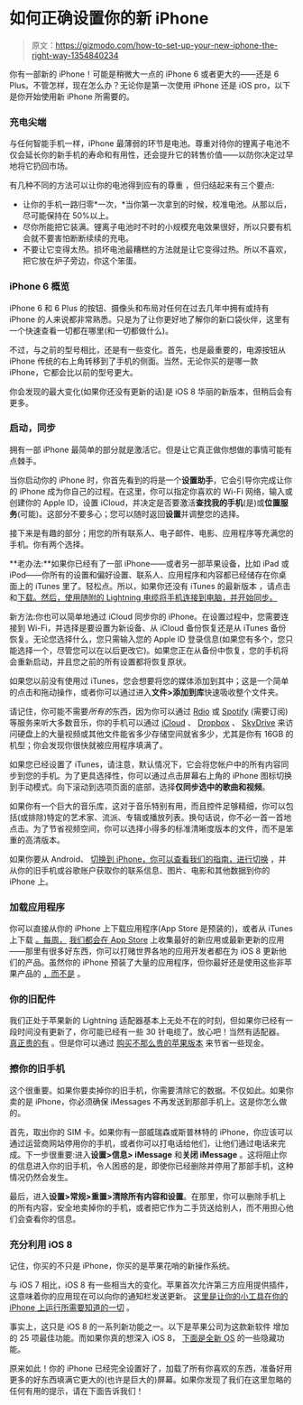 # 如何正确设置你的新 iPhone

> 原文：<https://gizmodo.com/how-to-set-up-your-new-iphone-the-right-way-1354840234>

你有一部新的 iPhone！可能是稍微大一点的 iPhone 6 或者更大的——还是 6 Plus。不管怎样，现在怎么办？无论你是第一次使用 iPhone 还是 iOS pro，以下是你开始使用新 iPhone 所需要的。



### 充电尖端

与任何智能手机一样，iPhone 最薄弱的环节是电池。尊重对待你的锂离子电池不仅会延长你的新手机的寿命和有用性，还会提升它的转售价值——以防你决定过早地将它扔回市场。

有几种不同的方法可以让你的电池得到应有的尊重 ，但归结起来有三个要点:

*   让你的手机一路归零*一次，*当你第一次拿到的时候，校准电池。从那以后，尽可能保持在 50%以上。
*   尽你所能把它装满。锂离子电池时不时的小规模充电效果很好，所以只要有机会就不要害怕断断续续的充电。
*   不要让它变得太热。损坏电池最糟糕的方法就是让它变得过热。所以不喜欢，把它放在炉子旁边，你这个笨蛋。

### iPhone 6 概览

iPhone 6 和 6 Plus 的按钮、摄像头和布局对任何在过去几年中拥有或持有 iPhone 的人来说都非常熟悉。只是为了让你更好地了解你的新口袋伙伴，这里有一个快速查看一切都在哪里(和一切都做什么)。

不过，与之前的型号相比，还是有一些变化。首先，也是最重要的，电源按钮从 iPhone 传统的右上角转移到了手机的侧面。当然，无论你买的是哪一款 iPhone，它都会比以前的型号更大。

你会发现的最大变化(如果你还没有更新的话)是 iOS 8 华丽的新版本，但稍后会有更多。

### 启动，同步

拥有一部 iPhone 最简单的部分就是激活它。但是让它真正做你想做的事情可能有点棘手。

当你启动你的 iPhone 时，你首先看到的将是一个**设置助手**，它会引导你完成让你的 iPhone 成为你自己的过程。在这里，你可以指定你喜欢的 Wi-Fi 网络，输入或创建你的 Apple ID，设置 iCloud，并决定是否要激活**查找我的手机**(是)或**位置服务**(可能)。这部分不要多心；您可以随时返回**设置**并调整您的选择。

接下来是有趣的部分；用您的所有联系人、电子邮件、电影、应用程序等充满您的手机。你有两个选择。

**老办法:**如果你已经有了一部 iPhone——或者另一部苹果设备，比如 iPad 或 iPod——你所有的设置和偏好设置、联系人、应用程序和内容都已经储存在你桌面上的 iTunes 里了。轻松点。所以，如果你还没有 iTunes 的最新版本 ，请点击和[下载。然后，使用随附的 Lightning 电缆将手机连接到电脑，并开始同步。](http://www.apple.com/itunes/download/)

新方法:你也可以简单地通过 iCloud 同步你的 iPhone。在设置过程中，您需要连接到 Wi-Fi，并选择是要设置为新设备、从 iCloud 备份恢复还是从 iTunes 备份恢复。无论您选择什么，您只需输入您的 Apple ID 登录信息(如果您有多个，您只能选择一个，尽管您可以在以后更改它)。如果您正在从备份中恢复，您的手机将会重新启动，并且您之前的所有设置都将恢复原状。

如果您以前没有使用过 iTunes，您会想要将您的媒体添加到其中；这是一个简单的点击和拖动操作，或者你可以通过进入**文件>添加到库**快速吸收整个文件夹。

请记住，你可能不需要*所有的*东西，因为你可以通过 [Rdio](http://itunes.apple.com/us/app/rdio/id335060889?mt=8) 或 [Spotify](http://itunes.apple.com/us/app/spotify/id324684580?mt=8) (需要订阅)等服务来听大多数音乐，你的手机可以通过 [iCloud](http://www.apple.com/icloud/) 、 [Dropbox](http://itunes.apple.com/us/app/dropbox/id327630330?mt=8) 、 [SkyDrive](http://itunes.apple.com/us/app/skydrive/id477537958?mt=8) 来访问硬盘上的大量视频或其他文件能省多少存储空间就省多少，尤其是你有 16GB 的机型；你会发现你很快就被应用程序填满了。

如果您已经设置了 iTunes，请注意，默认情况下，它会将您帐户中的所有内容同步到您的手机。为了更具选择性，你可以通过点击屏幕右上角的 iPhone 图标切换到手动模式。向下滚动到选项页面的底部，选择**仅同步选中的歌曲和视频**。

如果你有一个巨大的音乐库，这对于音乐特别有用，而且控件足够精细，你可以包括(或排除)特定的艺术家、流派、专辑或播放列表。换句话说，你不必一首一首地点击。为了节省视频空间，你可以选择小得多的标准清晰度版本的文件，而不是笨重的高清版本。

如果你要从 Android、 [切换到 iPhone，你可以查看我们的指南，进行切换](http://gizmodo.com/how-to-make-the-switch-from-android-to-ios-5943175) ，并从你的旧手机或谷歌账户获取你的联系信息、图片、电影和其他数据到你的 iPhone 上。

### 加载应用程序

你可以直接从你的 iPhone 上下载应用程序(App Store 是预装的)，或者从 iTunes 上下载 [。每周，](http://itunes.apple.com/us/genre/ios/id36?mt=8) [我们都会在 App Store](http://gizmodo.com/tag/apps-of-the-week) 上收集最好的新应用或最新更新的应用——那里有很多好东西，你可以打赌世界各地的应用开发者都在为 iOS 8 更新他们的产品。虽然你的 iPhone 预装了大量的应用程序，但你最好还是使用这些非苹果产品的 [，而不是](http://gizmodo.com/the-best-alternative-for-every-pre-loaded-iphone-app-5968446) 。

### 你的旧配件

我们正处于苹果新的 Lightning 适配器基本上无处不在的时刻，但如果你已经有一段时间没有更新了，你可能已经有一些 30 针电缆了。放心吧！当然有适配器。 [真正贵的有](http://gizmodo.com/f-ck-that-goddamn-iphone-adapter-costs-30-bucks-5942710) 。但是你可以通过 [购买不那么贵的苹果版本](http://gizmodo.com/how-to-save-20-bucks-on-that-stupid-iphone-5-adapter-5943843) 来节省一些现金。

### 擦你的旧手机

这个很重要。如果你要卖掉你的旧手机，你需要清除它的数据。不仅如此。如果你卖的是 iPhone，你必须确保 iMessages 不再发送到那部手机上。这是你怎么做的。

首先，取出你的 SIM 卡。如果你有一部威瑞森或斯普林特的 iPhone，你应该可以通过运营商网站停用你的手机，或者你可以打电话给他们，让他们通过电话来完成。下一步很重要:进入**设置>信息> iMessage** 和**关闭 iMessage** 。这将阻止你的信息进入你的旧手机，令人困惑的是，即使你已经删除并停用了那部手机，这种情况仍然会发生。

最后，进入**设置>常规>重置>清除所有内容和设置**。在那里，你可以删除手机上的所有内容，安全地卖掉你的手机，或者把它作为二手货送给别人，而不用担心他们会查看你的信息。

### 充分利用 iOS 8

记住，你买的不只是 iPhone，你买的是苹果花哨的新操作系统。

与 iOS 7 相比，iOS 8 有一些相当大的变化。苹果首次允许第三方应用提供插件，这意味着你的应用现在可以向你的通知栏发送更新。 [这里是让你的小工具在你的 iPhone 上运行所需要知道的一切](http://gizmodo.com/ios-8-has-widgets-heres-how-to-use-them-1636381404) 。

事实上，这只是 iOS 8 的一系列新功能之一。以下是苹果公司为这款新软件 增加的 25 项最佳功能。而如果你真的想深入 iOS 8， [下面是全新 OS](http://gizmodo.com/ios-8-the-best-hidden-features-that-apple-didnt-show-y-1586023628) 的一些隐藏功能。

原来如此！你的 iPhone 已经完全设置好了，加载了所有你喜欢的东西，准备好用更多的好东西填满它更大的(也许是巨大的)屏幕。如果你发现了我们在这里忽略的任何有用的提示，请在下面告诉我们！